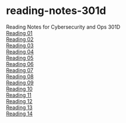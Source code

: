 # reading-notes-301d
Reading Notes for Cybersecurity and Ops 301D
<br>
[Reading 01](https://github.com/DeanWeiss/reading-notes-301d/blob/main/Reading_01.md)
<br>
[Reading 02](https://github.com/DeanWeiss/reading-notes-301d/blob/main/Reading_02.md)
<br>
[Reading 03](https://github.com/DeanWeiss/reading-notes-301d/blob/main/Reading_03.md)
<br>
[Reading 04](https://github.com/DeanWeiss/reading-notes-301d/blob/main/Reading_04.md)
<br>
[Reading 05](https://github.com/DeanWeiss/reading-notes-301d/blob/main/Reading_05.md)
<br>
[Reading 06](https://github.com/DeanWeiss/reading-notes-301d/blob/main/Reading_06.md)
<br>
[Reading 07](https://github.com/DeanWeiss/reading-notes-301d/blob/main/Reading_07.md)
<br>
[Reading 08](https://github.com/DeanWeiss/reading-notes-301d/blob/main/Reading_08.md)
<br>
[Reading 09](https://github.com/DeanWeiss/reading-notes-301d/blob/main/Reading_09.md)
<br>
[Reading 10](https://github.com/DeanWeiss/reading-notes-301d/blob/main/Reading_10.md)
<br>
[Reading 11](https://github.com/DeanWeiss/reading-notes-301d/blob/main/Reading_11.md)
<br>
[Reading 12](https://github.com/DeanWeiss/reading-notes-301d/blob/main/Reading_12.md)
<br>
[Reading 13](https://github.com/DeanWeiss/reading-notes-301d/blob/main/Reading_13.md)
<br>
[Reading 14](https://github.com/DeanWeiss/reading-notes-301d/blob/main/Reading_14.md)
